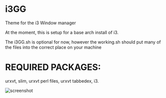 i3GG
====

Theme for the i3 Window manager

At the moment, this is setup for a base arch install of i3.

The i3GG.sh is optional for now, however the working.sh should put many of the files into the correct place on your machine


REQUIRED PACKAGES:
====

urxvt, slim, urxvt perl files, urxvt tabbedex, i3.


![screenshot](https://raw.github.com/jed833/i3GG/master/i3gg.png "Screenshot")
